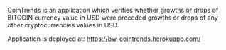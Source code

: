 CoinTrends is an application which verifies whether growths or drops of BITCOIN currency value in USD were preceded growths or drops of any other cryptocurrencies values in USD.



Application is deployed at: https://bw-cointrends.herokuapp.com/
